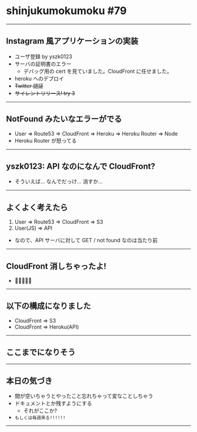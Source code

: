 # shinjukumokumoku #79

---

## Instagram 風アプリケーションの実装

- ユーザ登録 by yszk0123
- サーバの証明書のエラー
  - デバッグ用の cert を見ていました。CloudFront に任せました。
- heroku へのデプロイ
- ~~Twitter 認証~~
- ~~サイレントリリース! try 3~~

---

## NotFound みたいなエラーがでる

- User => Route53 => CloudFront => Heroku => Heroku Router => Node
- Heroku Router が怒ってる

---

## yszk0123: API なのになんで CloudFront?

- そういえば… なんでだっけ… 消すか…

---

## よくよく考えたら

1. User => Route53 => CloudFront => S3
2. User(JS) => API

- なので、API サーバに対して GET / not found なのは当たり前

---

## CloudFront 消しちゃったよ!

- 🤬🤬🤬🤬🤬

---

## 以下の構成になりました

- CloudFront => S3
- CloudFront => Heroku(API)

---

## ここまでになりそう

---

## 本日の気づき

- 間が空いちゃうとやったこと忘れちゃって変なことしちゃう
- ドキュメントとか残すようにする
  - それがここか?
- `もしくは毎週来る!!!!!!`

---
